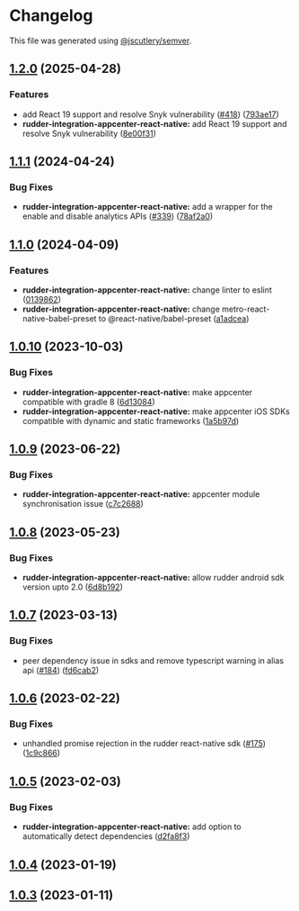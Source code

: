 # Changelog

This file was generated using [@jscutlery/semver](https://github.com/jscutlery/semver).

## [1.2.0](https://github.com/rudderlabs/rudder-sdk-react-native/compare/rudder-integration-appcenter-react-native@1.1.1...rudder-integration-appcenter-react-native@1.2.0) (2025-04-28)


### Features

* add React 19 support and resolve Snyk vulnerability ([#418](https://github.com/rudderlabs/rudder-sdk-react-native/issues/418)) ([793ae17](https://github.com/rudderlabs/rudder-sdk-react-native/commit/793ae17076d8f69404877eec07fea1b49c3ce304))
* **rudder-integration-appcenter-react-native:** add React 19 support and resolve Snyk vulnerability ([8e00f31](https://github.com/rudderlabs/rudder-sdk-react-native/commit/8e00f31922ea794ae1570e300cf4cdc51f4675a6))

## [1.1.1](https://github.com/rudderlabs/rudder-sdk-react-native/compare/rudder-integration-appcenter-react-native@1.1.0...rudder-integration-appcenter-react-native@1.1.1) (2024-04-24)


### Bug Fixes

* **rudder-integration-appcenter-react-native:** add a wrapper for the enable and disable analytics APIs ([#339](https://github.com/rudderlabs/rudder-sdk-react-native/issues/339)) ([78af2a0](https://github.com/rudderlabs/rudder-sdk-react-native/commit/78af2a00b33b6e052202069914044c405b0e987e))

## [1.1.0](https://github.com/rudderlabs/rudder-sdk-react-native/compare/rudder-integration-appcenter-react-native@1.0.10...rudder-integration-appcenter-react-native@1.1.0) (2024-04-09)


### Features

* **rudder-integration-appcenter-react-native:** change linter to eslint ([0139862](https://github.com/rudderlabs/rudder-sdk-react-native/commit/0139862857d3bdec9a3e8e51df4ce832b72d6f59))
* **rudder-integration-appcenter-react-native:** change metro-react-native-babel-preset to @react-native/babel-preset ([a1adcea](https://github.com/rudderlabs/rudder-sdk-react-native/commit/a1adcea5eaba2699b8fbe5cdf8b9bb1eb28263b4))

## [1.0.10](https://github.com/rudderlabs/rudder-sdk-react-native/compare/rudder-integration-appcenter-react-native@1.0.9...rudder-integration-appcenter-react-native@1.0.10) (2023-10-03)


### Bug Fixes

* **rudder-integration-appcenter-react-native:** make appcenter compatible with gradle 8 ([6d13084](https://github.com/rudderlabs/rudder-sdk-react-native/commit/6d13084307819f855a7a121c0aea086f9b1eadd5))
* **rudder-integration-appcenter-react-native:** make appcenter iOS SDKs compatible with dynamic and static frameworks ([1a5b97d](https://github.com/rudderlabs/rudder-sdk-react-native/commit/1a5b97dacf31722ea7fe5d497863254c2e13873a))

## [1.0.9](https://github.com/rudderlabs/rudder-sdk-react-native/compare/rudder-integration-appcenter-react-native@1.0.8...rudder-integration-appcenter-react-native@1.0.9) (2023-06-22)


### Bug Fixes

* **rudder-integration-appcenter-react-native:** appcenter module synchronisation issue ([c7c2688](https://github.com/rudderlabs/rudder-sdk-react-native/commit/c7c2688e2ad9e5d29ecceecc199cbeca3ec4395e))

## [1.0.8](https://github.com/rudderlabs/rudder-sdk-react-native/compare/rudder-integration-appcenter-react-native@1.0.7...rudder-integration-appcenter-react-native@1.0.8) (2023-05-23)


### Bug Fixes

* **rudder-integration-appcenter-react-native:** allow rudder android sdk version upto 2.0 ([6d8b192](https://github.com/rudderlabs/rudder-sdk-react-native/commit/6d8b192daf849fd317fc19f59ad15aeef1189899))

## [1.0.7](https://github.com/rudderlabs/rudder-sdk-react-native/compare/rudder-integration-appcenter-react-native@1.0.6...rudder-integration-appcenter-react-native@1.0.7) (2023-03-13)


### Bug Fixes

* peer dependency issue in sdks and remove typescript warning in alias api ([#184](https://github.com/rudderlabs/rudder-sdk-react-native/issues/184)) ([fd6cab2](https://github.com/rudderlabs/rudder-sdk-react-native/commit/fd6cab262d1cba21dfd7129caa1a53d614cb7783))

## [1.0.6](https://github.com/rudderlabs/rudder-sdk-react-native/compare/rudder-integration-appcenter-react-native@1.0.5...rudder-integration-appcenter-react-native@1.0.6) (2023-02-22)


### Bug Fixes

* unhandled promise rejection in the rudder react-native sdk ([#175](https://github.com/rudderlabs/rudder-sdk-react-native/issues/175)) ([1c9c866](https://github.com/rudderlabs/rudder-sdk-react-native/commit/1c9c866dfd59ef751075ccbcbece36efd891d50b))

## [1.0.5](https://github.com/rudderlabs/rudder-sdk-react-native/compare/rudder-integration-appcenter-react-native@1.0.4...rudder-integration-appcenter-react-native@1.0.5) (2023-02-03)


### Bug Fixes

* **rudder-integration-appcenter-react-native:** add option to automatically detect dependencies ([d2fa8f3](https://github.com/rudderlabs/rudder-sdk-react-native/commit/d2fa8f3231b83e848a7acccaae3a0fb7f4a57ed6))

## [1.0.4](https://github.com/rudderlabs/rudder-sdk-react-native/compare/rudder-integration-appcenter-react-native@1.0.3...rudder-integration-appcenter-react-native@1.0.4) (2023-01-19)

## [1.0.3](https://github.com/rudderlabs/rudder-sdk-react-native/compare/rudder-integration-appcenter-react-native-1.0.2...rudder-integration-appcenter-react-native-1.0.3) (2023-01-11)
